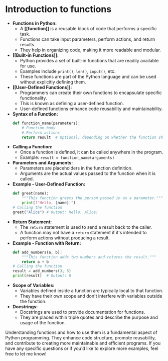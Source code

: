 # Introduction to functions

- **Functions in Python:**
	- A **[[function]]** is a reusable block of code that performs a specific task.
	- Functions can take input parameters, perform actions, and return results.
	- They help in organizing code, making it more readable and modular.
- **[[Built-in Functions]]:**
	- Python provides a set of built-in functions that are readily available for use.
	- Examples include `print()`, `len()`, `input()`, etc.
	- These functions are part of the Python language and can be used without explicitly defining them.
- **[[User-Defined Functions]]:**
	- Programmers can create their own functions to encapsulate specific functionality.
	- This is known as defining a user-defined function.
	- User-defined functions enhance code reusability and maintainability.
- **Syntax of a Function:**
  ```python
  def function_name(parameters):
      # Function body
      # Perform actions
      return result  # Optional, depending on whether the function should return a value
  ```
- **Calling a Function:**
	- Once a function is defined, it can be called anywhere in the program.
	- Example: `result = function_name(arguments)`
- **Parameters and Arguments:**
	- Parameters are placeholders in the function definition.
	- Arguments are the actual values passed to the function when it is called.
- **Example - User-Defined Function:**
  ```python
  def greet(name):
      """This function greets the person passed in as a parameter."""
      print(f"Hello, {name}!")
  # Calling the function
  greet("Alice") # Output: Hello, Alice!
  ```
- **Return Statement:**
	- The `return` statement is used to send a result back to the caller.
	- A function may not have a `return` statement if it's intended to perform actions without producing a result.
- **Example - Function with Return:**
  ```python
  def add_numbers(a, b):
      """This function adds two numbers and returns the result."""
      return a + b
  # Calling the function
  result = add_numbers(3, 5)
  print(result)  # Output: 8
  ```
- **Scope of Variables:**
	- Variables defined inside a function are typically local to that function.
	- They have their own scope and don't interfere with variables outside the function.
- **Docstrings:**
	- Docstrings are used to provide documentation for functions.
	- They are placed within triple quotes and describe the purpose and usage of the function.

Understanding functions and how to use them is a fundamental aspect of Python programming. They enhance code structure, promote reusability, and contribute to creating more maintainable and efficient programs. If you have any specific questions or if you'd like to explore more examples, feel free to let me know!